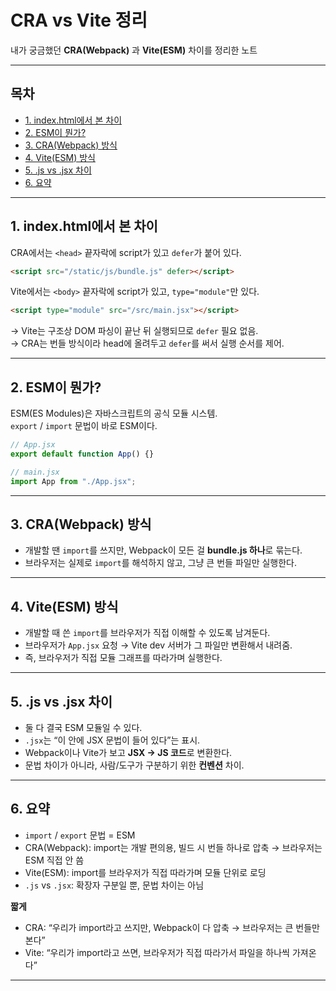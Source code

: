 # CRA vs Vite 정리

내가 궁금했던 **CRA(Webpack)** 과 **Vite(ESM)** 차이를 정리한 노트

---

## 목차

- [1. index.html에서 본 차이](#1-indexhtml에서-본-차이)
- [2. ESM이 뭔가?](#2-esm이-뭔가)
- [3. CRA(Webpack) 방식](#3-crawebpack-방식)
- [4. Vite(ESM) 방식](#4-viteesm-방식)
- [5. .js vs .jsx 차이](#5-js-vs-jsx-차이)
- [6. 요약](#6-요약)

---

## 1. index.html에서 본 차이

CRA에서는 `<head>` 끝자락에 script가 있고 `defer`가 붙어 있다.

```html
<script src="/static/js/bundle.js" defer></script>
```

Vite에서는 `<body>` 끝자락에 script가 있고, `type="module"`만 있다.

```html
<script type="module" src="/src/main.jsx"></script>
```

→ Vite는 구조상 DOM 파싱이 끝난 뒤 실행되므로 `defer` 필요 없음.  
→ CRA는 번들 방식이라 head에 올려두고 `defer`를 써서 실행 순서를 제어.

---

## 2. ESM이 뭔가?

ESM(ES Modules)은 자바스크립트의 공식 모듈 시스템.  
`export` / `import` 문법이 바로 ESM이다.

```js
// App.jsx
export default function App() {}

// main.jsx
import App from "./App.jsx";
```

---

## 3. CRA(Webpack) 방식

- 개발할 땐 `import`를 쓰지만, Webpack이 모든 걸 **bundle.js 하나**로 묶는다.
- 브라우저는 실제로 `import`를 해석하지 않고, 그냥 큰 번들 파일만 실행한다.

---

## 4. Vite(ESM) 방식

- 개발할 때 쓴 `import`를 브라우저가 직접 이해할 수 있도록 남겨둔다.
- 브라우저가 `App.jsx` 요청 → Vite dev 서버가 그 파일만 변환해서 내려줌.
- 즉, 브라우저가 직접 모듈 그래프를 따라가며 실행한다.

---

## 5. .js vs .jsx 차이

- 둘 다 결국 ESM 모듈일 수 있다.
- `.jsx`는 “이 안에 JSX 문법이 들어 있다”는 표시.
- Webpack이나 Vite가 보고 **JSX → JS 코드**로 변환한다.
- 문법 차이가 아니라, 사람/도구가 구분하기 위한 **컨벤션** 차이.

---

## 6. 요약

- `import` / `export` 문법 = ESM
- CRA(Webpack): import는 개발 편의용, 빌드 시 번들 하나로 압축 → 브라우저는 ESM 직접 안 씀
- Vite(ESM): import를 브라우저가 직접 따라가며 모듈 단위로 로딩
- `.js` vs `.jsx`: 확장자 구분일 뿐, 문법 차이는 아님

**짧게**

- CRA: “우리가 import라고 쓰지만, Webpack이 다 압축 → 브라우저는 큰 번들만 본다”
- Vite: “우리가 import라고 쓰면, 브라우저가 직접 따라가서 파일을 하나씩 가져온다”

---
